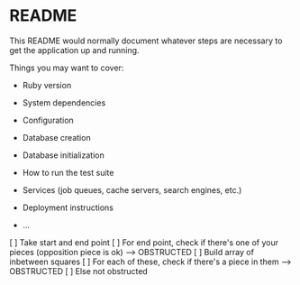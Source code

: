 # README

This README would normally document whatever steps are necessary to get the
application up and running.

Things you may want to cover:

* Ruby version

* System dependencies

* Configuration

* Database creation

* Database initialization

* How to run the test suite

* Services (job queues, cache servers, search engines, etc.)

* Deployment instructions

* ...

[ ] Take start and end point
[ ] For end point, check if there's one of your pieces (opposition piece is ok) --> OBSTRUCTED
[ ] Build array of inbetween squares
[ ] For each of these, check if there's a piece in them --> OBSTRUCTED
[ ] Else not obstructed